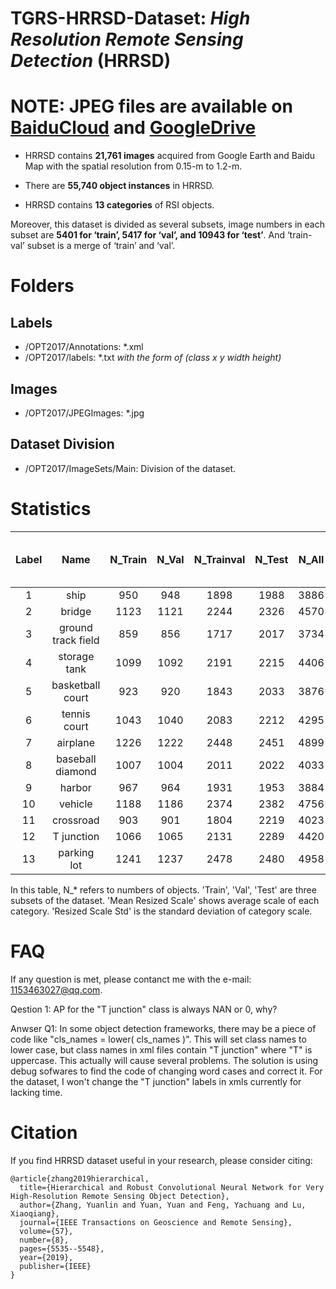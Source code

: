 TGRS-HRRSD-Dataset: *High Resolution Remote Sensing Detection* (HRRSD)
=====================

# NOTE: JPEG files are available on [BaiduCloud](https://pan.baidu.com/s/1ainmXaL_Mu5XASk3ydhqKA#list/path=%2F&parentPath=%2F) and [GoogleDrive](https://drive.google.com/open?id=1bffECWdpa0jg2Jnm7V0oCyFFh0N-EIkr)

- HRRSD contains **21,761 images** acquired from Google Earth and Baidu Map with the spatial resolution from 0.15-m to 1.2-m. 

- There are **55,740 object instances** in HRRSD.

- HRRSD contains **13 categories** of RSI objects. 

Moreover, this dataset is divided as several subsets, image numbers in each subset are **5401 for ‘train’, 5417 for ‘val’, and 10943 for ‘test’**. And ‘train-val’ subset is a merge of ‘train’ and ‘val’.


# Folders
## Labels
+ /OPT2017/Annotations: \*.xml  
+ /OPT2017/labels: \*.txt  *with the form of (class x y width height)*
## Images
+ /OPT2017/JPEGImages: \*.jpg  
## Dataset Division
+ /OPT2017/ImageSets/Main: Division of the dataset.  
  
# Statistics

Label|Name|N_Train|N_Val|N_Trainval|N_Test|N_All|Mean Resized Scale /pixel|Resized Scale Std /pixel
:-: |:-: |:-: |:-: |:-: |:-: |:-: |:-: |:-: 
1|  ship                |950|948|1898|1988|3886|167.44|110.37
2|  bridge              |1123|1121|2244|2326|4570|246.10|110.53
3|  ground track field  |859|856|1717|2017|3734|276.50|100.65
4|  storage tank        |1099|1092|2191|2215|4406|125.60|68.41
5|  basketball court    |923|920|1843|2033|3876|108.19|57.46
6|  tennis court        |1043|1040|2083|2212|4295|102.71|38.80
7|  airplane            |1226|1222|2448|2451|4899|113.21|67.98
8|  baseball diamond    |1007|1004|2011|2022|4033|231.61|117.85
9|  harbor              |967|964|1931|1953|3884|163.96|94.16
10|  vehicle             |1188|1186|2374|2382|4756|41.96|9.99
11|  crossroad           |903|901|1804|2219|4023|220.54|59.24
12|   T junction         |1066|1065|2131|2289|4420|198.71|54.88
13|   parking lot        |1241|1237|2478|2480|4958|122.85|54.45

In this table, N_* refers to numbers of objects. 'Train', 'Val', 'Test' are three subsets of the dataset. 'Mean Resized Scale' shows average scale of each category. 'Resized Scale Std' is the standard deviation of category scale.

# FAQ
If any question is met, please contanct me with the e-mail: 1153463027@qq.com.

Qestion 1: AP for the "T junction" class is always NAN or 0, why?

Anwser Q1: In some object detection frameworks, there may be a piece of code like "cls_names = lower( cls_names )". 
This will set class names to lower case, but class names in xml files contain "T junction" where "T" is uppercase. 
This actually will cause several problems. 
The solution is using debug sofwares to find the code of changing word cases and correct it. 
For the dataset, I won't change the "T junction" labels in xmls currently for lacking time. 


# Citation
If you find HRRSD dataset useful in your research, please consider citing:

```
@article{zhang2019hierarchical,
  title={Hierarchical and Robust Convolutional Neural Network for Very High-Resolution Remote Sensing Object Detection},
  author={Zhang, Yuanlin and Yuan, Yuan and Feng, Yachuang and Lu, Xiaoqiang},
  journal={IEEE Transactions on Geoscience and Remote Sensing},
  volume={57},
  number={8},
  pages={5535--5548},
  year={2019},
  publisher={IEEE}
}
```
